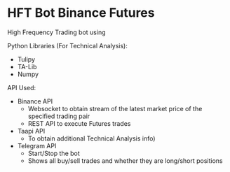 # HFT Bot Binance Futures
High Frequency Trading bot using 

Python Libraries (For Technical Analysis):
- Tulipy
- TA-Lib
- Numpy

API Used:
- Binance API
  - Websocket to obtain stream of the latest market price of the specified trading pair 
  - REST API to execute Futures trades
- Taapi API
  - To obtain additional Technical Analysis info)
- Telegram API
  - Start/Stop the bot
  - Shows all buy/sell trades and whether they are long/short positions
  
